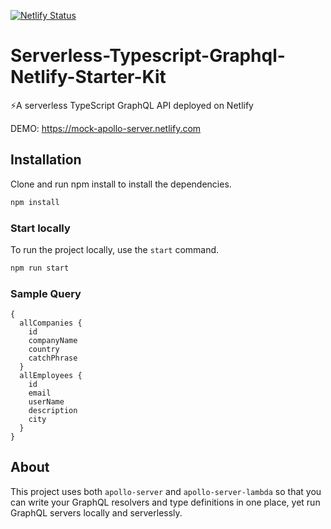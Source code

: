 [![Netlify Status](https://api.netlify.com/api/v1/badges/bb4daf08-e525-421f-b55c-0294053edf2b/deploy-status)](https://app.netlify.com/sites/mock-apollo-server/deploys)
# Serverless-Typescript-Graphql-Netlify-Starter-Kit
⚡A serverless TypeScript GraphQL API deployed on Netlify

DEMO: https://mock-apollo-server.netlify.com

## Installation

Clone and run npm install to install the dependencies.

```bash
npm install
```

### Start locally

To run the project locally, use the `start` command.

```bash
npm run start
```

### Sample Query
```
{
  allCompanies {
    id
    companyName
    country
    catchPhrase
  }
  allEmployees {
    id
    email
    userName
    description
    city
  }
}

```

## About

This project uses both `apollo-server` and `apollo-server-lambda` so that you can write your GraphQL resolvers and type definitions in one place, yet run GraphQL servers locally and serverlessly.
